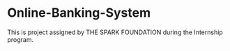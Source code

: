 # Online-Banking-System

This is project assigned by THE SPARK FOUNDATION during the Internship program.


